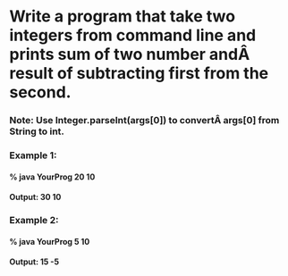 # Write a program that take two integers from command line and prints sum of two number andÂ result of subtracting first from the second.
### Note: Use Integer.parseInt(args[0]) to convertÂ args[0] from String to int.


### Example 1:
#### % java YourProg 20 10
#### Output: 30 10


### Example 2:
#### % java YourProg 5 10
#### Output: 15 -5
